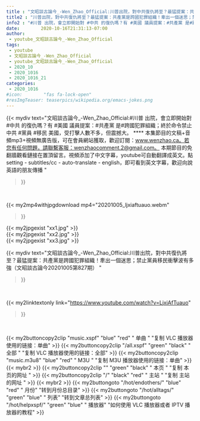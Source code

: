 ```yaml
---
title : "文昭談古論今_-Wen_Zhao_Official:川普出院，對中共復仇將至？最猛提案：共產黨是跨國犯罪組織！牽出一個迷思；禁止黨員移民衝擊波有多強（文昭談古論今20201005第827期） "
title2 : "川普出院，對中共復仇將至？最猛提案：共產黨是跨國犯罪組織！牽出一個迷思；禁止黨員移民衝擊波有多強（文昭談古論今20201005第827期） "
info2 : "#川普 出院，會立即開始對 #中共 的復仇嗎？有 #美國 議員提案：#共產黨 是#跨國犯罪組織；終於命令禁止 中共 #黨員 #移民 美國，受打擊人數不多，但震撼大。 **** 本集節目的文稿+音頻mp3+視頻無廣告版，可在會員網站獲取，歡迎訂閱：www.wenzhao.ca。若您有任何問題，請聯繫客服：wenzhaocomment.2@gmail.com。 本期節目的免翻牆觀看鏈接在置頂留言。視頻添加了中文字幕，youtube可自動翻譯成英文。點 setting - subtitles/cc - auto-translate - english，即可看到英文字幕，歡迎向說英語的朋友傳播 "
date:        2020-10-16T21:31:13-07:00
author:
 - youtube_文昭談古論今_-Wen_Zhao_Official
tags:
 - youtube
 - 文昭談古論今_-Wen_Zhao_Official
 - youtube_文昭談古論今_-Wen_Zhao_Official
 - 2020_10
 - 2020_1016
 - 2020_1016_21
categories:
 - 2020_1016
#icon:        "fas fa-lock-open"
#resImgTeaser: teaserpics/wikipedia.org/emacs-jokes.png
---
```


{{< mydiv text="文昭談古論今_-Wen_Zhao_Official:#川普 出院，會立即開始對 #中共 的復仇嗎？有 #美國 議員提案：#共產黨 是#跨國犯罪組織；終於命令禁止 中共 #黨員 #移民 美國，受打擊人數不多，但震撼大。 **** 本集節目的文稿+音頻mp3+視頻無廣告版，可在會員網站獲取，歡迎訂閱：www.wenzhao.ca。若您有任何問題，請聯繫客服：wenzhaocomment.2@gmail.com。 本期節目的免翻牆觀看鏈接在置頂留言。視頻添加了中文字幕，youtube可自動翻譯成英文。點 setting - subtitles/cc - auto-translate - english，即可看到英文字幕，歡迎向說英語的朋友傳播 "
>}}
<br>


{{< my2mp4withjpgdownload mp4="20201005_ljxiaftuauo.webm"
>}}

{{< my2jpgexist "xx1.jpg" >}}<br>
{{< my2jpgexist "xx2.jpg" >}}<br>
{{< my2jpgexist "xx3.jpg" >}}<br>



{{< mydiv text="文昭談古論今_-Wen_Zhao_Official:川普出院，對中共復仇將至？最猛提案：共產黨是跨國犯罪組織！牽出一個迷思；禁止黨員移民衝擊波有多強（文昭談古論今20201005第827期） "
>}}
<br>

{{< my2linktextonly link="https://www.youtube.com/watch?v=LjxiAfTuauo"
>}}


<br>

{{< my2buttoncopy2clip "music.xspf"        "blue"   "red"    " 单曲 "  "复制 VLC 播放器使用的链接：单曲" >}} {{< my2buttoncopy2clip "/all.xspf"         "green"  "black"  " 全部 "  "复制 VLC 播放器使用的链接：全部" >}} {{< my2buttoncopy2clip "music.m3u8"        "blue"   "red"    " M3U  "    "复制 M3U 播放器使用的链接：单曲" >}} {{< mybr2 >}} {{< my2buttoncopy2clip ""                  "green"  "black"  " 本页 "    "复制 本页的网址 " >}} {{< my2buttoncopy2clip "/"                 "black"  "red"    " 主站 "    "复制 主站的网址 " >}} {{< mybr2 >}} {{< my2buttongoto      "/hot/endothers/"   "blue"   "red"    " 月份"   "转到月份总目录" >}} {{< my2buttongoto      "/hot/alltags/"     "green"  "blue"   " 列表"   "转到文章总列表" >}} {{< my2buttongoto      "/hot/helpxspf/"    "green"  "blue"   " 播放器" "如何使用 VLC 播放器或者 IPTV 播放器的教程" >}} 
